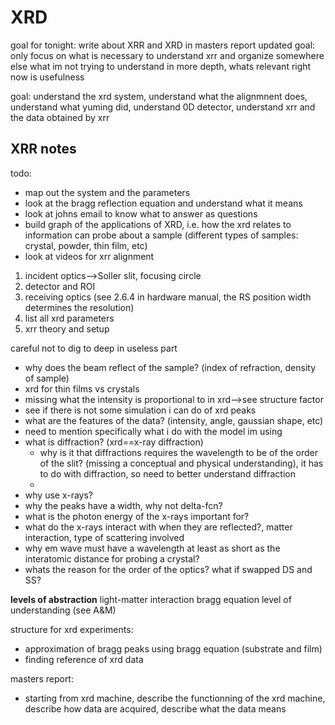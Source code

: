 # XRD

goal for tonight: write about XRR and XRD in masters report
updated goal: only focus on what is necessary to understand xrr and organize somewhere else what im not trying to understand in more depth, whats relevant right now is usefulness

goal: understand the xrd system, understand what the alignmnent does, understand what yuming did, understand 0D detector, understand xrr and the data obtained by xrr

## XRR notes

todo:
- map out the system and the parameters
- look at the bragg reflection equation and understand what it means 
- look at johns email to know what to answer as questions
- build graph of the applications of XRD, i.e. how the xrd relates to information can probe about a sample (different types of samples: crystal, powder, thin film, etc)
- look at videos for xrr alignment
1. incident optics-->Soller slit, focusing circle
2. detector and ROI
3. receiving optics (see 2.6.4 in hardware manual, the RS position width determines the resolution)
4. list all xrd parameters
5. xrr theory and setup

careful not to dig to deep in useless part

* why does the beam reflect of the sample? (index of refraction, density of sample)
* xrd for thin films vs crystals
* missing what the intensity is proportional to in xrd-->see structure factor
* see if there is not some simulation i can do of xrd peaks
* what are the features of the data? (intensity, angle, gaussian shape, etc)
* need to mention specifically what i do with the model im using
* what is diffraction? (xrd==x-ray diffraction) 
	* why is it that diffractions requires the wavelength to be of the order of the slit? (missing a conceptual and physical understanding), it has to do with diffraction, so need to better understand diffraction
	* 
* why use x-rays? 
* why the peaks have a width, why not delta-fcn?
* what is the photon energy of the x-rays important for?
* what do the x-rays interact with when they are reflected?, matter interaction, type of scattering involved
* why em wave must have a wavelength at least as short as the interatomic distance for probing a crystal?
* whats the reason for the order of the optics? what if swapped DS and SS?

**levels of abstraction**
light-matter interaction
bragg equation level of understanding (see A&M)

structure for xrd experiments:
- approximation of bragg peaks using bragg equation (substrate and film)
- finding reference of xrd data

masters report:
- starting from xrd machine, describe the functionning of the xrd machine, describe how data are acquired, describe what the data means

